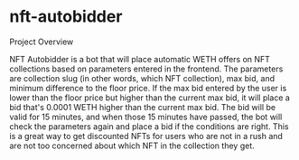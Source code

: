 # nft-autobidder

Project Overview

NFT Autobidder is a bot that will place automatic WETH offers on NFT collections based on parameters entered in the frontend. The parameters are collection slug (in other words, which NFT collection), max bid, and minimum difference to the floor price. If the max bid entered by the user is lower than the floor price but higher than the current max bid, it will place a bid that's 0.0001 WETH higher than the current max bid. The bid will be valid for 15 minutes, and when those 15 minutes have passed, the bot will check the parameters again and place a bid if the conditions are right. This is a great way to get discounted NFTs for users who are not in a rush and are not too concerned about which NFT in the collection they get.
